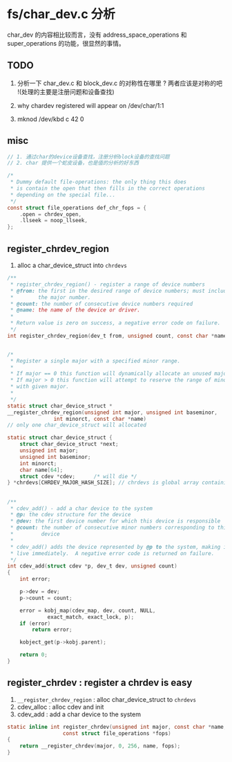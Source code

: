 # fs/char_dev.c 分析
char_dev 的内容相比较而言，没有 address_space_operations 和 super_operations 的功能，很显然的事情。

## TODO
1. 分析一下 char_dev.c 和 block_dev.c 的对称性在哪里 ? 两者应该是对称的吧 !(处理的主要是注册问题和设备查找)

2. why chardev registered will appear on /dev/char/1:1

3. mknod /dev/kbd c 42 0

## misc
```c
// 1. 通过char的device设备查找，注册分析block设备的查找问题
// 2. char 提供一个蛇皮设备，也是值的分析的好东西

/*
 * Dummy default file-operations: the only thing this does
 * is contain the open that then fills in the correct operations
 * depending on the special file...
 */
const struct file_operations def_chr_fops = {
	.open = chrdev_open,
	.llseek = noop_llseek,
};
```

## register_chrdev_region
1. alloc a char_device_struct into `chrdevs`

```c
/**
 * register_chrdev_region() - register a range of device numbers
 * @from: the first in the desired range of device numbers; must include
 *        the major number.
 * @count: the number of consecutive device numbers required
 * @name: the name of the device or driver.
 *
 * Return value is zero on success, a negative error code on failure.
 */
int register_chrdev_region(dev_t from, unsigned count, const char *name)


/*
 * Register a single major with a specified minor range.
 *
 * If major == 0 this function will dynamically allocate an unused major.
 * If major > 0 this function will attempt to reserve the range of minors
 * with given major.
 *
 */
static struct char_device_struct *
__register_chrdev_region(unsigned int major, unsigned int baseminor,
			   int minorct, const char *name)
// only one char_device_struct will allocated
```


```c
static struct char_device_struct {
	struct char_device_struct *next;
	unsigned int major;
	unsigned int baseminor;
	int minorct;
	char name[64];
	struct cdev *cdev;		/* will die */
} *chrdevs[CHRDEV_MAJOR_HASH_SIZE]; // chrdevs is global array containing all the char_device_struct pointers
```

## 

```c
/**
 * cdev_add() - add a char device to the system
 * @p: the cdev structure for the device
 * @dev: the first device number for which this device is responsible
 * @count: the number of consecutive minor numbers corresponding to this
 *         device
 *
 * cdev_add() adds the device represented by @p to the system, making it
 * live immediately.  A negative error code is returned on failure.
 */
int cdev_add(struct cdev *p, dev_t dev, unsigned count)
{
	int error;

	p->dev = dev;
	p->count = count;

	error = kobj_map(cdev_map, dev, count, NULL,
			 exact_match, exact_lock, p);
	if (error)
		return error;

	kobject_get(p->kobj.parent);

	return 0;
}
```

## register_chrdev : register a chrdev is easy
1. `__register_chrdev_region` : alloc char_device_struct to `chrdevs`
2. cdev_alloc : alloc cdev and init
3. cdev_add : add a char device to the system

```c
static inline int register_chrdev(unsigned int major, const char *name,
				  const struct file_operations *fops)
{
	return __register_chrdev(major, 0, 256, name, fops);
}
```

